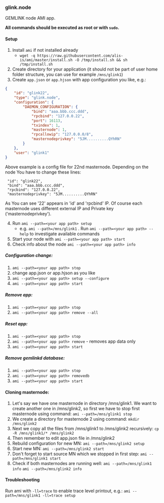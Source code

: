 ### glink.node

GEMLINK node AMI app.

**All commands should be executed as root or with `sudo`.**

#### Setup

1. Install `ami` if not installed already
    * `wget -q https://raw.githubusercontent.com/alis-is/ami/master/install.sh -O /tmp/install.sh && sh /tmp/install.sh`
2. Create directory for your application (it should not be part of user home folder structure, you can use for example `/mns/glink1`)
3. Create `app.json` or `app.hjson` with app configuration you like, e.g.:
```json
{
    "id": "glink22",
    "type": "glink.node",
    "configuration": {
        "DAEMON_CONFIGURATION": {
            "bind": "aaa.bbb.ccc.ddd",
            "rpcbind": "127.0.0.22",
            "port": 16113,
            "txindex": 1,
            "masternode": 1,
            "rpcallowip": "127.0.0.0/8",
            "masternodeprivkey": "5JM..........QYhRN"
        }
    },
    "user": "glink1"
}
```
Above example is a config file for 22nd masternode. Depending on the node You have to change these lines:
```
 "id": "glink22",
 "bind": "aaa.bbb.ccc.ddd",
 "rpcbind": "127.0.0.22",
 "masternodeprivkey": "5JM..........QYhRN"
 ```
As You can see '22' appears in 'id' and 'rpcbind' IP. Of course each masternode uses different external IP and Private key ('masternodeprivkey'). 
 

4. Run `ami --path=<your app path> setup`
   * e.g. `ami --path=/mns/glink1`
. Run `ami --path=<your app path> --help` to investigate available commands
5. Start your node with `ami --path=<your app path> start`
6. Check info about the node `ami --path=<your app path> info`

##### Configuration change: 
1. `ami --path=<your app path> stop`
2. change app.json or app.hjson as you like
3. `ami --path=<your app path> setup --configure`
4. `ami --path=<your app path> start`

##### Remove app: 
1. `ami --path=<your app path> stop`
2. `ami --path=<your app path> remove --all`

##### Reset app:
1. `ami --path=<your app path> stop`
2. `ami --path=<your app path> remove` - removes app data only
3. `ami --path=<your app path> start`

##### Remove gemlinkd database: 
1. `ami --path=<your app path> stop`
2. `ami --path=<your app path> removedb`
3. `ami --path=<your app path> start`

#### Cloning masternode:
1. Let's say we have one masternode in directory /mns/glink1. We want to create another one in /mns/glink2, so first we have to stop first masternode using command:
`ami --path=/mns/glink1 stop`
2. We create a directory for masternode 2 using command:
`mkdir /mns/glink2`
3. Next we copy all the files from /mns/glink1 to /mns/glink2 recursively:
`cp -R /mns/glink1/* /mns/glink2`
4. Then remember to edit app.json file in /mns/glink2
5. Rebuild configuration for new MN:
`ami --path=/mns/glink2 setup`
6. Start new MN:
`ami --path=/mns/glink2 start`
7. Don't forget to start source MN which we stopped in first step:
`ami --path=/mns/glink1 start`
8. Check if both masternodes are running well:
`ami --path=/mns/glink1 info`
`ami --path=/mns/glink2 info`


#### Troubleshooting 

Run ami with `-ll=trace` to enable trace level printout, e.g.:
`ami --path=/mns/glink1 -ll=trace setup`

